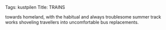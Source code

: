 Tags: kustpilen
Title: TRAINS
  
towards homeland, with the habitual and always troublesome summer track works shoveling travellers into uncomfortable bus replacements.  
